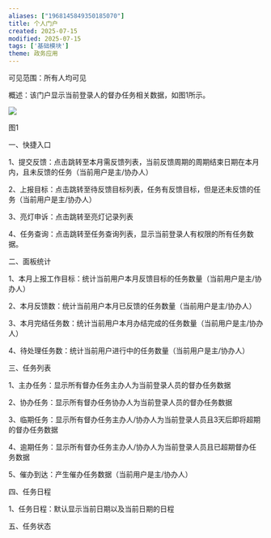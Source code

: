 ```yaml
---
aliases: ["1968145849350185070"]
title: 个人门户
created: 2025-07-15
modified: 2025-07-15
tags: ['基础模块']
theme: 政务应用
---
```


可见范围：所有人均可见

概述：该门户显示当前登录人的督办任务相关数据，如图1所示。

![](https://myhelpdoc.oss-cn-heyuan.aliyuncs.com/mdimages/fdc77c7a707de5b707fceb8b4fa3f7a1.jpg)

图1

一、快捷入口

1、提交反馈：点击跳转至本月需反馈列表，当前反馈周期的周期结束日期在本月内，且未反馈的任务（当前用户是主/协办人）

2、上报目标：点击跳转至待反馈目标列表，任务有反馈目标，但是还未反馈的任务（当前用户是主/协办人）

3、亮灯申诉：点击跳转至亮灯记录列表

4、任务查询：点击跳转至任务查询列表，显示当前登录人有权限的所有任务数据。

二、面板统计

1、本月上报工作目标：统计当前用户本月反馈目标的任务数量（当前用户是主/协办人）

2、本月反馈数：统计当前用户本月已反馈的任务数量（当前用户是主/协办人）

3、本月完结任务数：统计当前用户本月办结完成的任务数量（当前用户是主/协办人）

4、待处理任务数：统计当前用户进行中的任务数量（当前用户是主/协办人）

三、任务列表

1、主办任务：显示所有督办任务主办人为当前登录人员的督办任务数据

2、协办任务：显示所有督办任务协办人为当前登录人员的督办任务数据

3、临期任务：显示所有督办任务主办人/协办人为当前登录人员且3天后即将超期的督办任务数据

4、逾期任务：显示所有督办任务主办人/协办人为当前登录人员且已超期督办任务数据

5、催办到达：产生催办任务数据（当前用户是主/协办人）

四、任务日程

1、任务日程：默认显示当前日期以及当前日期的日程

五、任务状态

